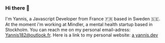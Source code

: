 ### Hi there 👋

I'm Yannis, a Javascript Developer from France 🇫🇷 based in Sweden 🇸🇪.
At the moment i'm working at Mindler, a mental health startup based in Stockholm.
You can reach me on my personal email-adress: Yannis182@outlook.fr.
Here is a link to my personal website: [a yannis.dev](https://yannis.dev/)

<!--
**etherean06/etherean06** is a ✨ _special_ ✨ repository because its `README.md` (this file) appears on your GitHub profile.

